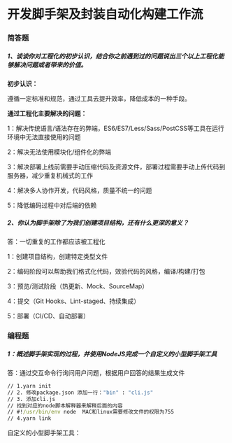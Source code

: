 # 开发脚手架及封装自动化构建工作流

### 简答题

##### 1、谈谈你对工程化的初步认识，结合你之前遇到过的问题说出三个以上工程化能够解决问题或者带来的价值。



**初步认识：**

遵循一定标准和规范，通过工具去提升效率，降低成本的一种手段。



**通过工程化主要解决的问题：**

1：解决传统语言/语法存在的弊端，ES6/ES7/Less/Sass/PostCSS等工具在运行环境中无法直接使用的问题

2：解决无法使用模块化/组件化的弊端

3：解决部署上线前需要手动压缩代码及资源文件，部署过程需要手动上传代码到服务器，减少重复机械式的工作

4：解决多人协作开发，代码风格，质量不统一的问题

5：降低编码过程中对后端的依赖



##### 2、你认为脚手架除了为我们创建项目结构，还有什么更深的意义？

答：一切重复的工作都应该被工程化

1：创建项目结构，创建特定类型文件

2：编码阶段可以帮助我们格式化代码，效验代码的风格，编译/构建/打包

3：预览/测试阶段（热更新、Mock、SourceMap）

4：提交（Git Hooks、Lint-staged、持续集成）

5：部署（CI/CD、自动部署）



### 编程题

##### 1：概述脚手架实现的过程，并使用NodeJS完成一个自定义的小型脚手架工具

答：通过交互命令行询问用户问题，根据用户回答的结果生成文件

```cmd
// 1.yarn init
// 2. 修改package.json 添加一行："bin" : "cli.js"
// 3. 添加cli.js
// 找到对应的node脚本解释器来解释后面的内容
// #!/usr/bin/env node  MAC和linux需要修改文件的权限为755 
// 4.yarn link
```

自定义的小型脚手架工具：

